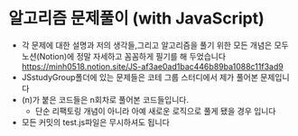 # 알고리즘 문제풀이 (with JavaScript)

- 각 문제에 대한 설명과 저의 생각들,그리고 알고리즘을 풀기 위한 모든 개념은 모두 노션(Notion)에 정말 자세하고 꼼꼼하게 필기를 해 두었습니다 https://minh0518.notion.site/JS-af3ae0ad1bac446b89ba1088c11f3ad9
- JSstudyGroup폴더에 있는 문제들은 코테 그룹 스터디에서 제가 풀어본 문제입니다
- (n)가 붙은 코드들은 n회차로 풀어본 코드들입니다. 
  - 단순 리팩토링 개념이 아니라 아예 새로운 로직으로 풀게 됐을 경우 입니다
- 모든 커밋의 test.js파일은 무시하셔도 됩니다



